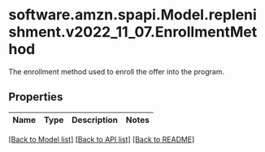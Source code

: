 # software.amzn.spapi.Model.replenishment.v2022_11_07.EnrollmentMethod
The enrollment method used to enroll the offer into the program.

## Properties

Name | Type | Description | Notes
------------ | ------------- | ------------- | -------------

[[Back to Model list]](../README.md#documentation-for-models) [[Back to API list]](../README.md#documentation-for-api-endpoints) [[Back to README]](../README.md)

